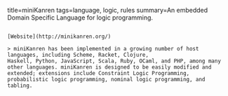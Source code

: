title=miniKanren
tags=language, logic, rules
summary=An embedded Domain Specific Language for logic programming.
~~~~~~

[Website](http://minikanren.org/)

> miniKanren has been implemented in a growing number of host languages, including Scheme, Racket, Clojure,
Haskell, Python, JavaScript, Scala, Ruby, OCaml, and PHP, among many other languages. miniKanren is designed to be easily modified and extended; extensions include Constraint Logic Programming, probabilistic logic programming, nominal logic programming, and tabling.

